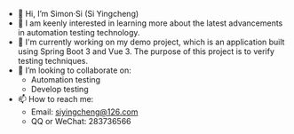 - 👋 Hi, I’m Simon·Si (Si Yingcheng)
- 👀 I am keenly interested in learning more about the latest advancements in automation testing technology.
- 🌱 I'm currently working on my demo project, which is an application built using Spring Boot 3 and Vue 3. The purpose of this project is to verify testing techniques.
- 💞️ I’m looking to collaborate on:
  - Automation testing
  - Develop testing
- 📫 How to reach me: 
  - Email: siyingcheng@126.com
  - QQ or WeChat: 283736566

<!---
siyingcheng/siyingcheng is a ✨ special ✨ repository because its `README.md` (this file) appears on your GitHub profile.
You can click the Preview link to take a look at your changes.
--->
